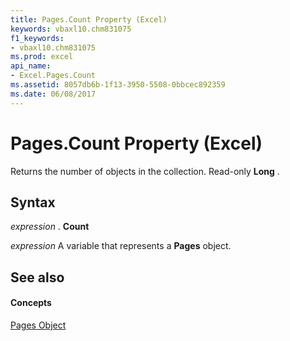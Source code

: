 ```yaml
---
title: Pages.Count Property (Excel)
keywords: vbaxl10.chm831075
f1_keywords:
- vbaxl10.chm831075
ms.prod: excel
api_name:
- Excel.Pages.Count
ms.assetid: 8057db6b-1f13-3950-5508-0bbcec892359
ms.date: 06/08/2017
---
```



# Pages.Count Property (Excel)

Returns the number of objects in the collection. Read-only  **Long** .


## Syntax

 _expression_ . **Count**

 _expression_ A variable that represents a **Pages** object.


## See also


#### Concepts


[Pages Object](pages-object-excel.md)

